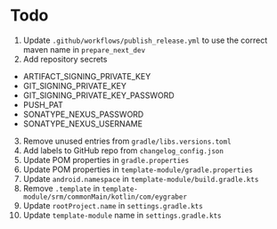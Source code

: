 # Todo

1. Update `.github/workflows/publish_release.yml` to use the correct maven name in `prepare_next_dev`
2. Add repository secrets
  - ARTIFACT_SIGNING_PRIVATE_KEY
  - GIT_SIGNING_PRIVATE_KEY
  - GIT_SIGNING_PRIVATE_KEY_PASSWORD
  - PUSH_PAT
  - SONATYPE_NEXUS_PASSWORD
  - SONATYPE_NEXUS_USERNAME
3. Remove unused entries from `gradle/libs.versions.toml`
4. Add labels to GitHub repo from `changelog_config.json`
5. Update POM properties in `gradle.properties`
6. Update POM properties in `template-module/gradle.properties`
7. Update `android.namespace` in `template-module/build.gradle.kts`
8. Remove `.template` in `template-module/srm/commonMain/kotlin/com/eygraber`
9. Update `rootProject.name` in `settings.gradle.kts`
10. Update `template-module` name in `settings.gradle.kts`
